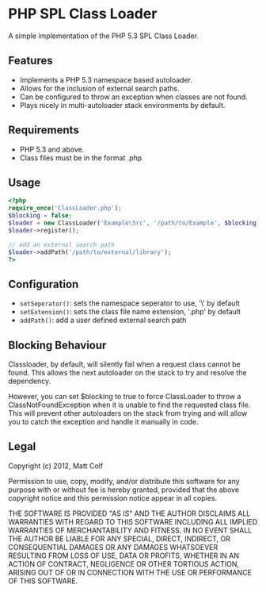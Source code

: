 PHP SPL Class Loader
====================

A simple implementation of the PHP 5.3 SPL Class Loader.

Features
--------

- Implements a PHP 5.3 namespace based autoloader.
- Allows for the inclusion of external search paths.
- Can be configured to throw an exception when classes are not found.
- Plays nicely in multi-autoloader stack environments by default.

Requirements
------------

- PHP 5.3 and above.
- Class files must be in the format <classname>.php

Usage
-----

```php
<?php
require_once('ClassLoader.php');
$blocking = false;
$loader = new ClassLoader('Example\Src', '/path/to/Example', $blocking);
$loader->register();

// add an external search path
$loader->addPath('/path/to/external/library');
?>
```

Configuration
-------------

- ```setSeperator()```: sets the namespace seperator to use, '\\' by default
- ```setExtension()```: sets the class file name extension, '.php' by default
- ```addPath()```: add a user defined external search path

Blocking Behaviour
------------------

Classloader, by default, will silently fail when a request class cannot be 
found. This allows the next autoloader on the stack to try and resolve the
dependency. 

However, you can set $blocking to true to force ClassLoader to throw a
ClassNotFoundException when it is unable to find the requested class file.
This will prevent other autoloaders on the stack from trying and will allow
you to catch the exception and handle it manually in code.

Legal
-----

Copyright (c) 2012, Matt Colf

Permission to use, copy, modify, and/or distribute this software for any
purpose with or without fee is hereby granted, provided that the above
copyright notice and this permission notice appear in all copies.

THE SOFTWARE IS PROVIDED "AS IS" AND THE AUTHOR DISCLAIMS ALL WARRANTIES
WITH REGARD TO THIS SOFTWARE INCLUDING ALL IMPLIED WARRANTIES OF
MERCHANTABILITY AND FITNESS. IN NO EVENT SHALL THE AUTHOR BE LIABLE FOR
ANY SPECIAL, DIRECT, INDIRECT, OR CONSEQUENTIAL DAMAGES OR ANY DAMAGES
WHATSOEVER RESULTING FROM LOSS OF USE, DATA OR PROFITS, WHETHER IN AN
ACTION OF CONTRACT, NEGLIGENCE OR OTHER TORTIOUS ACTION, ARISING OUT OF
OR IN CONNECTION WITH THE USE OR PERFORMANCE OF THIS SOFTWARE.